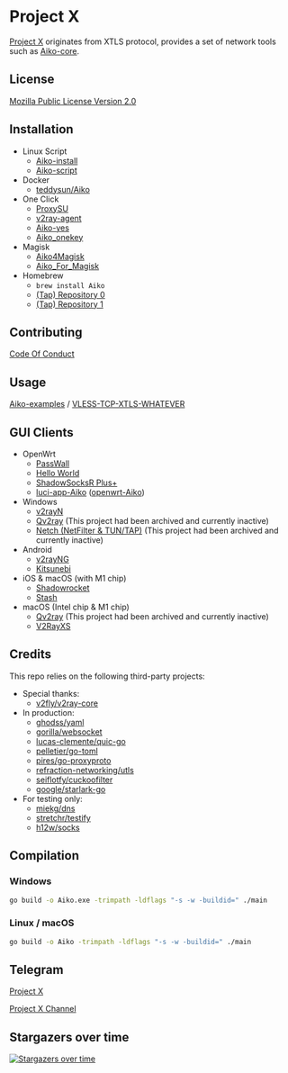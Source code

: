 # Project X

[Project X](https://github.com/XTLS) originates from XTLS protocol, provides a set of network tools such as [Aiko-core](https://github.com/Github-Aiko/Aiko-Core).

## License

[Mozilla Public License Version 2.0](https://github.com/Github-Aiko/Aiko-Core/blob/main/LICENSE)

## Installation

- Linux Script
  - [Aiko-install](https://github.com/XTLS/Aiko-install)
  - [Aiko-script](https://github.com/kirin10000/Aiko-script)
- Docker
  - [teddysun/Aiko](https://hub.docker.com/r/teddysun/Aiko)
- One Click
  - [ProxySU](https://github.com/proxysu/ProxySU)
  - [v2ray-agent](https://github.com/mack-a/v2ray-agent)
  - [Aiko-yes](https://github.com/jiuqi9997/Aiko-yes)
  - [Aiko_onekey](https://github.com/wulabing/Aiko_onekey)
- Magisk
  - [Aiko4Magisk](https://github.com/CerteKim/Aiko4Magisk)
  - [Aiko_For_Magisk](https://github.com/E7KMbb/Aiko_For_Magisk)
- Homebrew
  - `brew install Aiko`
  - [(Tap) Repository 0](https://github.com/N4FA/homebrew-Aiko)
  - [(Tap) Repository 1](https://github.com/xiruizhao/homebrew-Aiko)

## Contributing
[Code Of Conduct](https://github.com/Github-Aiko/Aiko-Core/blob/main/CODE_OF_CONDUCT.md)

## Usage

[Aiko-examples](https://github.com/XTLS/Aiko-examples) / [VLESS-TCP-XTLS-WHATEVER](https://github.com/XTLS/Aiko-examples/tree/main/VLESS-TCP-XTLS-WHATEVER)

## GUI Clients

- OpenWrt
  - [PassWall](https://github.com/xiaorouji/openwrt-passwall)
  - [Hello World](https://github.com/jerrykuku/luci-app-vssr)
  - [ShadowSocksR Plus+](https://github.com/fw876/helloworld)
  - [luci-app-Aiko](https://github.com/yichya/luci-app-Aiko) ([openwrt-Aiko](https://github.com/yichya/openwrt-Aiko))
- Windows
  - [v2rayN](https://github.com/2dust/v2rayN)
  - [Qv2ray](https://github.com/Qv2ray/Qv2ray) (This project had been archived and currently inactive)
  - [Netch (NetFilter & TUN/TAP)](https://github.com/NetchX/Netch) (This project had been archived and currently inactive)
- Android
  - [v2rayNG](https://github.com/2dust/v2rayNG)
  - [Kitsunebi](https://github.com/rurirei/Kitsunebi/tree/release_xtls)
- iOS & macOS (with M1 chip)
  - [Shadowrocket](https://apps.apple.com/app/shadowrocket/id932747118)
  - [Stash](https://apps.apple.com/app/stash/id1596063349)
- macOS (Intel chip & M1 chip)
  - [Qv2ray](https://github.com/Qv2ray/Qv2ray) (This project had been archived and currently inactive)
  - [V2RayXS](https://github.com/tzmax/V2RayXS)

## Credits

This repo relies on the following third-party projects:

- Special thanks:
  - [v2fly/v2ray-core](https://github.com/v2fly/v2ray-core)
- In production:
  - [ghodss/yaml](https://github.com/ghodss/yaml)
  - [gorilla/websocket](https://github.com/gorilla/websocket)
  - [lucas-clemente/quic-go](https://github.com/lucas-clemente/quic-go)
  - [pelletier/go-toml](https://github.com/pelletier/go-toml)
  - [pires/go-proxyproto](https://github.com/pires/go-proxyproto)
  - [refraction-networking/utls](https://github.com/refraction-networking/utls)
  - [seiflotfy/cuckoofilter](https://github.com/seiflotfy/cuckoofilter)
  - [google/starlark-go](https://github.com/google/starlark-go)
- For testing only:
  - [miekg/dns](https://github.com/miekg/dns)
  - [stretchr/testify](https://github.com/stretchr/testify)
  - [h12w/socks](https://github.com/h12w/socks)

## Compilation

### Windows

```bash
go build -o Aiko.exe -trimpath -ldflags "-s -w -buildid=" ./main
```

### Linux / macOS

```bash
go build -o Aiko -trimpath -ldflags "-s -w -buildid=" ./main
```

## Telegram

[Project X](https://t.me/projectAiko)

[Project X Channel](https://t.me/projectXtls)

## Stargazers over time

[![Stargazers over time](https://starchart.cc/Github-Aiko/Aiko-Core.svg)](https://starchart.cc/Github-Aiko/Aiko-Core)
